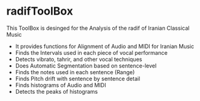 # radifToolBox
This ToolBox is desinged for the Analysis of the radif of Iranian Classical Music
- It provides functions for Alignment of Audio and MIDI for Iranian Music
- Finds the Intervals used in each piece of vocal performance
- Detects vibrato, tahrir, and other vocal techniques
- Does Automatic Segmentation based on sentence-level
- Finds the notes used in each sentence (Range)
- Finds Pitch drift with sentence by sentence detail
- Finds histograms of Audio and MIDI
- Detects the peaks of histograms

